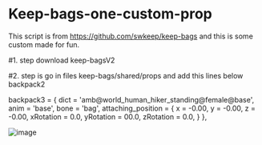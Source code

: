 # Keep-bags-one-custom-prop
This script is from https://github.com/swkeep/keep-bags and this is some custom made for fun.

#1. step download keep-bagsV2






#2. step is go in files keep-bags/shared/props 
and add this lines below backpack2

backpack3 = {
        dict = 'amb@world_human_hiker_standing@female@base',
        anim = 'base',
        bone = 'bag',
        attaching_position = {
            x = -0.00,
            y = -0.00,
            z = -0.00,
            xRotation = 0.0,
            yRotation = 00.0,
            zRotation = 0.0,
        }
    },

![image](https://github.com/Zqnc/Keep-bags-one-custom-prop/assets/153567846/594b94ee-03c8-4403-b82f-2395a9645213)
